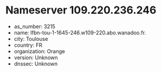 # Nameserver 109.220.236.246

* as_number: 3215
* name: lfbn-tou-1-1645-246.w109-220.abo.wanadoo.fr.
* city: Toulouse
* country: FR
* organization: Orange
* version: Unknown
* dnssec: Unknown
